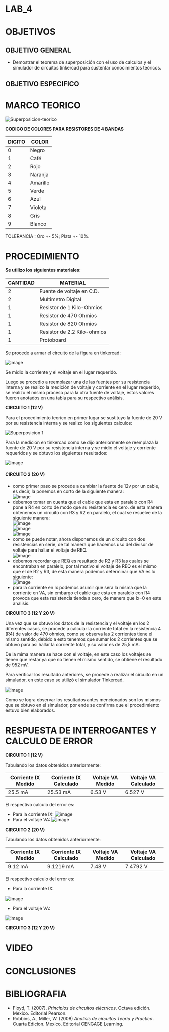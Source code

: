 # LAB_4

# OBJETIVOS

## OBJETIVO GENERAL 
 
* Demostrar el teorema de superposición con el uso de calculos y el simulador de circuitos tinkercad para sustentar conocimientos teóricos.

## OBJETIVO ESPECIFICO


# MARCO TEORICO

![Superposicion-teorico](https://user-images.githubusercontent.com/93361435/147123371-db1ebed1-6591-48df-8a93-772a95f5fedf.jpg)

**CODIGO DE COLORES PARA RESISTORES DE 4 BANDAS** 

| DIGITO | COLOR |
|--------|------------|
| 0 | Negro |
| 1 | Café |
| 2 | Rojo |
| 3 | Naranja |
| 4 | Amarillo |
| 5 | Verde |
| 6 | Azul |
| 7 | Violeta |
| 8 | Gris |
| 9 | Blanco |

TOLERANCIA : Oro +- 5%; Plata +- 10%.


# PROCEDIMIENTO

**Se utilizo los siguientes materiales:** 

| CANTIDAD | MATERIAL |
|--------|------------|
| 2 | Fuente de voltaje en C.D. |
| 2 | Multimetro Digital |
| 1 | Resistor de 1 Kilo-Ohmios |
| 1 | Resistor de 470 Ohmios |
| 1 | Resistor de 820 Ohmios |
| 1 | Resistor de 2.2 Kilo-ohmios |
| 1 | Protoboard |

Se procede a armar el circuito de la figura en tinkercad: 

![image](https://user-images.githubusercontent.com/93361435/147123612-12e60421-4512-4404-b8ea-61c287b838be.png)

Se midio la corriente y el voltaje en el lugar requerido. 

Luego se procedio a reemplazar una de las fuentes por su resistencia interna y se realizo la medición de voltaje y corriente en el lugar requerido, se realizo el mismo proceso para la otra fuente de voltaje, estos valores fueron anotados en una tabla para su respectivo análisis. 

**CIRCUITO 1 (12 V)** 

Para el procedimiento teorico en primer lugar se sustituyo la fuente de 20 V por su resistencia interna y se realizo los siguientes calculos: 

![Superposicion 1](https://user-images.githubusercontent.com/93361435/147174889-344dcbd0-0aa6-46c2-a3be-2339960901ad.png)

Para la medición en tinkercad como se dijo anteriormente se reemplaza la fuente de 20 V por su resistencia interna y se midio el voltaje y corriente requeridos y se obtuvo los siguientes resultados: 

![image](https://user-images.githubusercontent.com/93361435/147174953-51f43e0e-4de2-436b-b4ee-a49962e8312e.png)

#### CIRCUITO 2 (20 V)

- como primer paso se procede a cambiar la fuente de 12v por un cable, es decir, la ponemos en corto de la siguiente manera:  
![image](https://user-images.githubusercontent.com/93398718/147181441-af81e229-35cb-4cb9-95ff-2e56406369e6.png)
- debemos tomar en cuenta que el cable que esta en paralelo con R4 pone a R4 en corto de modo que su resistencia es cero. de esta manera obtenemos un circuito con R3 y R2 en paralelo, el cual se resuelve de la siguiente manera:    
![image](https://user-images.githubusercontent.com/93398718/147181853-d6b3c3a9-3042-46cc-af1d-757946331b81.png)    
![image](https://user-images.githubusercontent.com/93398718/147182083-c108681f-1e35-4b00-9952-25d31e9ca668.png)  
![image](https://user-images.githubusercontent.com/93398718/147182183-bf7b9900-bd59-4426-a14d-db9f2c511544.png)  
- como se puede notar, ahora disponemos de un circuito con dos resistencias en serie, de tal manera que hacemos uso del divisor de voltaje para hallar el voltaje de REQ.      
![image](https://user-images.githubusercontent.com/93398718/147182578-308371d2-0cb1-4eca-aa5b-7e45a39487f1.png)  
- debemos recordar que REQ es resultado de R2 y R3 las cuales se encontraban en paralelo, por tal motivo el voltaje de REQ es el mismo que el de R2 y R3, de esta manera podemos determinar que VA es lo siguiente:    
![image](https://user-images.githubusercontent.com/93398718/147183052-cc71b69e-6b57-4343-ae63-b2fc55d8a8de.png)  
- para la corriente en Ix podemos asumir que sera la misma que la corriente en VA, sin embargo el cable que esta en paralelo con R4 provoca que esta resistencia tienda a cero, de manera que Ix=0 en este analisis.

**CIRCUITO 3 (12 Y 20 V)**

Una vez que se obtuvo los datos de la resistencia y el voltaje en los 2 diferentes casos, se procede a calcular la corriente total en la resistencia 4 (R4) de valor de 470 ohmios, como se observa las 2 corrientes tiene el mismo sentido, debido a esto tenemos que sumar los 2 corrientes que se obtuvo para así hallar la corriente total, y su valor es de 25,5 mA.

De la mima manera se hace con el voltaje, en este caso los voltajes se tienen que restar ya que no tienen el mismo sentido, se obtiene el resultado de 952 mV.

Para verificar los resultado anteriores, se procede a realizar el circuito en un simulador, en este caso se utilizó el simulador Tinkercad.

![image](https://user-images.githubusercontent.com/93561706/147183327-d147fb7f-f281-4119-bee0-2f9e69d1156a.png)

Como se logra observar los resultados antes mencionados son los mismos que se obtuvo en el simulador, por ende se confirma que el procedimiento estuvo bien elaborados.


# RESPUESTA DE INTERROGANTES Y CALCULO DE ERROR

**CIRCUITO 1 (12 V)** 

Tabulando los datos obtenidos anteriormente: 

|Corriente IX Medido | Corriente IX Calculado | Voltaje VA Medido | Voltaje VA Calculado|
|--------------------|------------------------|-------------------|---------------------|
| 25.5 mA | 25.53 mA | 6.53 V | 6.527 V|

El respectivo calculo del error es: 

- Para la corriente IX: 
   ![image](https://user-images.githubusercontent.com/93361435/147175507-1af68fc9-069e-4e20-901f-170f7b21f4bb.png)
- Para el voltaje VA: 
   ![image](https://user-images.githubusercontent.com/93361435/147175609-21769281-79f6-49b5-9390-a38f16cd00f3.png)


**CIRCUITO 2 (20 V)**

Tabulando los datos obtenidos anteriormente: 

|Corriente IX Medido | Corriente IX Calculado | Voltaje VA Medido | Voltaje VA Calculado|
|--------------------|------------------------|-------------------|---------------------|
| 9.12 mA | 9.1219 mA | 7.48 V | 7.4792 V|

El respectivo calculo del error es: 

- Para la corriente IX: 

![image](https://user-images.githubusercontent.com/93398718/147185828-fab5304f-aa43-4537-b7ab-e36b684f9d5f.png)  


- Para el voltaje VA: 
   
![image](https://user-images.githubusercontent.com/93398718/147186014-f5185754-ec96-4722-9ace-3ab192f03650.png)  

**CIRCUITO 3 (12 Y 20 V)**

# VIDEO


# CONCLUSIONES


# BIBLIOGRAFIA

- Floyd, T. (2007). *Principios de circuitos eléctricos*. Octava edición. Mexico. Editorial Pearson.
- Robbins, A., Miller, W. (2008) *Analisis de circuitos Teoria y Practica*. Cuarta Edicion. Mexico. Editorial CENGAGE Learning.

